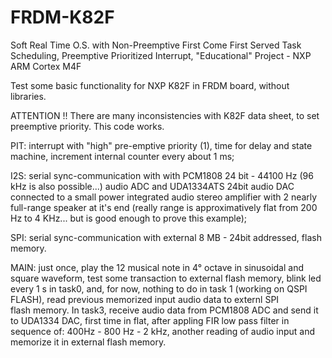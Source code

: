 # FRDM-K82F

Soft Real Time O.S. with Non-Preemptive First Come First Served Task Scheduling, Preemptive Prioritized Interrupt, "Educational" Project - NXP ARM Cortex M4F

Test some basic functionality for NXP K82F in FRDM board, without libraries.

ATTENTION !! There are many inconsistencies with K82F data sheet, to set preemptive priority. This code works.


PIT: interrupt with "high" pre-emptive priority (1), time for delay and state machine, increment internal counter every about 1 ms;
    
I2S: serial sync-communication with with PCM1808 24 bit - 44100 Hz (96 kHz is also possible...) audio ADC and UDA1334ATS 24bit audio 
     DAC connected to a small power integrated audio stereo amplifier with 2 nearly full-range speaker at it's end (really range is 
     approximatively flat from 200 Hz to 4 KHz... but is good enough to prove this example);
    
SPI: serial sync-communication with external 8 MB - 24bit addressed, flash memory.
    
MAIN: just once, play the 12 musical note in 4° octave in sinusoidal and square waveform, test some transaction to external flash memory,
      blink led every 1 s in task0, and, for now, nothing to do in task 1 (working on QSPI FLASH), read previous memorized input audio data to externl SPI    
      flash memory. 
      In task3, receive audio data from PCM1808 ADC and send it to UDA1334 DAC, first time in flat, after appling FIR low pass filter 
      in sequence of: 400Hz - 800 Hz - 2 kHz, another reading of audio input and memorize it in external flash memory. 

